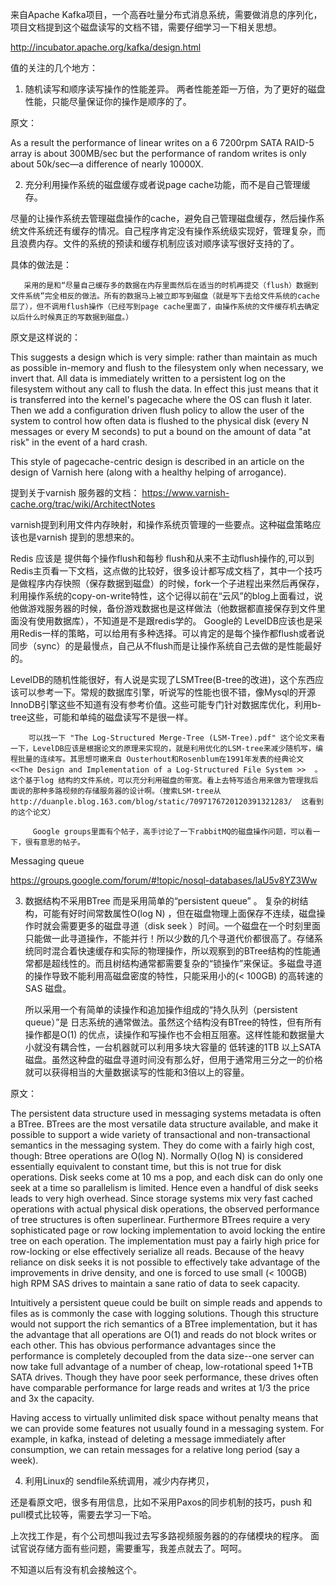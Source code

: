 
来自Apache Kafka项目，一个高吞吐量分布式消息系统，需要做消息的序列化，项目文档提到这个磁盘读写的文档不错，需要仔细学习一下相关思想。

http://incubator.apache.org/kafka/design.html

 

值的关注的几个地方：

 

1. 随机读写和顺序读写操作的性能差异。 两者性能差距一万倍，为了更好的磁盘性能，只能尽量保证你的操作是顺序的了。

原文：

As a result the performance of linear writes on a 6 7200rpm SATA RAID-5 array is about 300MB/sec but the performance of random writes is only about 50k/sec—a difference of nearly 10000X. 



2. 充分利用操作系统的磁盘缓存或者说page cache功能，而不是自己管理缓存。 

尽量的让操作系统去管理磁盘操作的cache，避免自己管理磁盘缓存，然后操作系统文件系统还有缓存的情况。自己程序肯定没有操作系统级实现好，管理复杂，而且浪费内存。文件的系统的预读和缓存机制应该对顺序读写很好支持的了。

 

具体的做法是：

       采用的是和“尽量自己缓存多的数据在内存里面然后在适当的时机再提交（flush）数据到文件系统”完全相反的做法。所有的数据马上被立即写到磁盘（就是写下去给文件系统的cache层了），但不调用flush操作（已经写到page cache里面了，由操作系统的文件缓存机去确定以后什么时候真正的写数据到磁盘。）

原文是这样说的：

This suggests a design which is very simple: rather than maintain as much as possible in-memory and flush to the filesystem only when necessary, we invert that. All data is immediately written to a persistent log on the filesystem without any call to flush the data. In effect this just means that it is transferred into the kernel's pagecache where the OS can flush it later. Then we add a configuration driven flush policy to allow the user of the system to control how often data is flushed to the physical disk (every N messages or every M seconds) to put a bound on the amount of data "at risk" in the event of a hard crash.

This style of pagecache-centric design is described in an article on the design of Varnish here (along with a healthy helping of arrogance).

 

提到关于varnish 服务器的文档： https://www.varnish-cache.org/trac/wiki/ArchitectNotes

varnish提到利用文件内存映射，和操作系统页管理的一些要点。这种磁盘策略应该也是varnish 提到的思想来的。


Redis 应该是 提供每个操作flush和每秒 flush和从来不主动flush操作的,可以到Redis主页看一下文档，这点做的比较好，很多设计都写成文档了，其中一个技巧是做程序内存快照（保存数据到磁盘）的时候，fork一个子进程出来然后再保存，利用操作系统的copy-on-write特性，这个记得以前在“云风”的blog上面看过，说他做游戏服务器的时候，备份游戏数据也是这样做法（他数据都直接保存到文件里面没有使用数据库），不知道是不是跟redis学的。 Google的 LevelDB应该也是采用Redis一样的策略，可以给用有多种选择。可以肯定的是每个操作都flush或者说同步（sync）的是最慢点，自己从不flush而是让操作系统自己去做的是性能最好的。

LevelDB的随机性能很好，有人说是实现了LSMTree(B-tree的改进)，这个东西应该可以参考一下。常规的数据库引擎，听说写的性能也很不错，像Mysql的开源InnoDB引擎这些不知道有没有参考价值。这些可能专门针对数据库优化，利用b-tree这些，可能和单纯的磁盘读写不是很一样。

        可以找一下 "The Log-Structured Merge-Tree (LSM-Tree).pdf" 这个论文来看一下，LevelDB应该是根据论文的原理来实现的，就是利用优化的LSM-tree来减少随机写，编程批量的连续写。其思想可嫩来自 Ousterhout和Rosenblum在1991年发表的经典论文 <<The Design and Implementation of a Log-Structured File System >>  。这个基于log 结构的文件系统，可以充分利用磁盘的带宽。看上去特写适合用来做为管理我后面说的那种多路视频的存储服务器的设计啊。（搜索LSM-tree从http://duanple.blog.163.com/blog/static/7097176720120391321283/  这看到的这个论文）

         Google groups里面有个帖子，高手讨论了一下rabbitMQ的磁盘操作问题，可以看一下，很有意思的帖子。

 Messaging queue 

https://groups.google.com/forum/#!topic/nosql-databases/laU5v8YZ3Ww


3.   数据结构不采用BTree 而是采用简单的“persistent queue” 。  复杂的树结构，可能有好时间常数属性O(log N)  ，但在磁盘物理上面保存不连续，磁盘操作时就会需要更多的磁盘寻道（disk seek ）时间。一个磁盘在一个时刻里面只能做一此寻道操作，不能并行！所以少数的几个寻道代价都很高了。存储系统同时混合着快速缓存和实际的物理操作，所以观察到的BTree结构的性能通常都是超线性的。而且树结构通常都需要复杂的“锁操作”来保证。多磁盘寻道的操作导致不能利用高磁盘密度的特性，只能采用小的(< 100GB) 的高转速的SAS 磁盘。

       所以采用一个有简单的读操作和追加操作组成的“持久队列（persistent queue）”是 日志系统的通常做法。虽然这个结构没有BTree的特性，但有所有操作都是O(1) 的优点，读操作和写操作也不会相互阻塞。这样性能和数据量大小就没有耦合性，一台机器就可以利用多块大容量的 低转速的1TB 以上SATA 磁盘。虽然这种盘的磁盘寻道时间没有那么好，但用于通常用三分之一的价格就可以获得相当的大量数据读写的性能和3倍以上的容量。

 原文：

 

The persistent data structure used in messaging systems metadata is often a BTree. BTrees are the most versatile data structure available, and make it possible to support a wide variety of transactional and non-transactional semantics in the messaging system. They do come with a fairly high cost, though: Btree operations are O(log N). Normally O(log N) is considered essentially equivalent to constant time, but this is not true for disk operations. Disk seeks come at 10 ms a pop, and each disk can do only one seek at a time so parallelism is limited. Hence even a handful of disk seeks leads to very high overhead. Since storage systems mix very fast cached operations with actual physical disk operations, the observed performance of tree structures is often superlinear. Furthermore BTrees require a very sophisticated page or row locking implementation to avoid locking the entire tree on each operation. The implementation must pay a fairly high price for row-locking or else effectively serialize all reads. Because of the heavy reliance on disk seeks it is not possible to effectively take advantage of the improvements in drive density, and one is forced to use small (< 100GB) high RPM SAS drives to maintain a sane ratio of data to seek capacity.

 

Intuitively a persistent queue could be built on simple reads and appends to files as is commonly the case with logging solutions. Though this structure would not support the rich semantics of a BTree implementation, but it has the advantage that all operations are O(1) and reads do not block writes or each other. This has obvious performance advantages since the performance is completely decoupled from the data size--one server can now take full advantage of a number of cheap, low-rotational speed 1+TB SATA drives. Though they have poor seek performance, these drives often have comparable performance for large reads and writes at 1/3 the price and 3x the capacity.

 

Having access to virtually unlimited disk space without penalty means that we can provide some features not usually found in a messaging system. For example, in kafka, instead of deleting a message immediately after consumption, we can retain messages for a relative long period (say a week).

 

4. 利用Linux的 sendfile系统调用，减少内存拷贝，

 

还是看原文吧，很多有用信息，比如不采用Paxos的同步机制的技巧，push 和pull模式比较等，需要去学习一下哈。

 

上次找工作是，有个公司想叫我过去写多路视频服务器的的存储模块的程序。 面试官说存储方面有些问题，需要重写，我差点就去了。呵呵。

不知道以后有没有机会接触这个。
